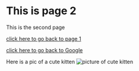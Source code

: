 # This is page 2

This is the second page

[click here to go back to page 1](README.md)

[click here to go back to Google](https//:www.google.com)

Here is a pic of a cute kitten
![picture of cute kitten](https://encrypted-tbn0.gstatic.com/images?q=tbn:ANd9GcSNAIN-nwdTKBL7KeZBIiOwg0dsjE19qL5UiAOd4Ji0V73Ya3xPHVAIZufDqBCcjDs8mKsWGtSlUHWRE4Glkt_1IsTmJq5hqR4Umbx1feba.jpg)
